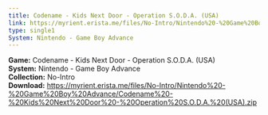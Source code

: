 ```yaml
---
title: Codename - Kids Next Door - Operation S.O.D.A. (USA)
link: https://myrient.erista.me/files/No-Intro/Nintendo%20-%20Game%20Boy%20Advance/Codename%20-%20Kids%20Next%20Door%20-%20Operation%20S.O.D.A.%20(USA).zip
type: single1
System: Nintendo - Game Boy Advance
---
```

<b>Game:</b> Codename - Kids Next Door - Operation S.O.D.A. (USA)<br>
<b>System:</b> Nintendo - Game Boy Advance<br>
<b>Collection:</b> No-Intro<br>
<b>Download:</b> https://myrient.erista.me/files/No-Intro/Nintendo%20-%20Game%20Boy%20Advance/Codename%20-%20Kids%20Next%20Door%20-%20Operation%20S.O.D.A.%20(USA).zip